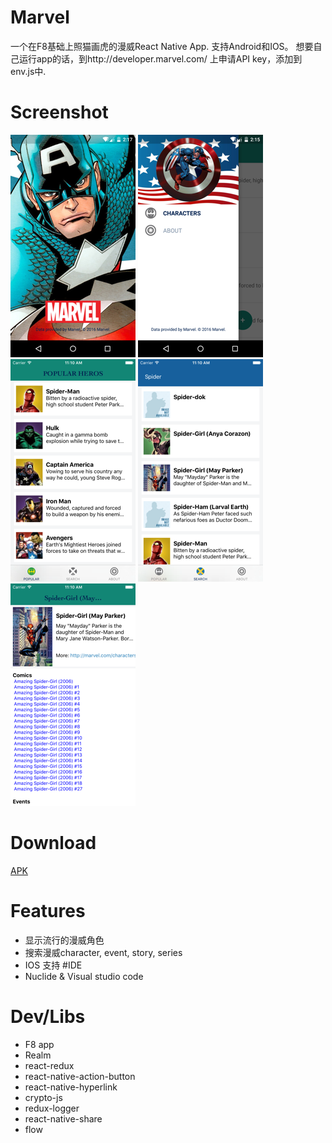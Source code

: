 # Marvel

一个在F8基础上照猫画虎的漫威React Native App. 支持Android和IOS。
想要自己运行app的话，到http://developer.marvel.com/ 上申请API key，添加到env.js中.

# Screenshot
![alt tag](./screenshot/1.png)
![alt tag](./screenshot/2.png)
![alt tag](./screenshot/5.png)
![alt tag](./screenshot/6.png)
![alt tag](./screenshot/7.png)

# Download
[APK](./apk/app-release.apk)

# Features
  - 显示流行的漫威角色
  - 搜索漫威character, event, story, series
  - IOS 支持
#IDE
  - Nuclide & Visual studio code

# Dev/Libs
  - F8 app
  - Realm
  - react-redux
  - react-native-action-button
  - react-native-hyperlink
  - crypto-js 
  - redux-logger
  - react-native-share
  - flow
  
